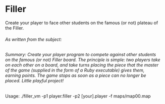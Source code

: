 # Filler
Create your player to face other students on the famous (or not) plateau of the Filler.

###### As written from the subject:

###### Summary: Create your player program to compete against other students on the famous (or not) Filler board. The principle is simple: two players take on each other on a board, and take turns placing the piece that the master of the game (supplied in the form of a Ruby executable) gives them, earning points. The game stops as soon as a piece can no longer be placed. Little playful project!

Usage: ./filler_vm -p1 player.filler -p2 [your].player -f maps/map00.map
